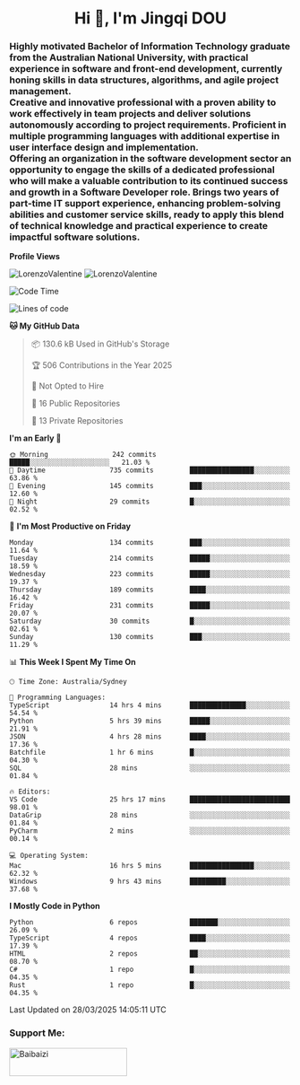 <h1 align="center">Hi 👋, I'm Jingqi DOU</h1>
<h3 align="left">
Highly motivated Bachelor of Information Technology graduate from the Australian National University, with practical experience in software and front-end development, currently honing skills in data structures, algorithms, and agile project management. <br>
Creative and innovative professional with a proven ability to work effectively in team projects and deliver solutions autonomously according to project requirements. Proficient in multiple programming languages with additional expertise in user interface design and implementation. <br>
Offering an organization in the software development sector an opportunity to engage the skills of a dedicated professional who will make a valuable contribution to its continued success and growth in a Software Developer role. Brings two years of part-time IT support experience, enhancing problem-solving abilities and customer service skills, ready to apply this blend of technical knowledge and practical experience to create impactful software solutions.
</h3>

**Profile Views**<br>
<!-- <img src="https://count.getloli.com/get/@:name" alt="LorenzoValentine" theme="rule34" /> -->
<img src="https://count.getloli.com/@LorenzoValentine?name=LorenzoValentine&theme=asoul&padding=7&offset=0&align=center&scale=2&pixelated=1&darkmode=auto&prefix=020315" alt="LorenzoValentine" theme="rule34" />
<img src="https://count.getloli.com/@LorenzoValentine?name=LorenzoValentine&theme=food&padding=7&offset=0&align=center&scale=2&pixelated=1&darkmode=auto&prefix=020315" alt="LorenzoValentine" theme="rule34" />
 

<!--START_SECTION:waka-->
![Code Time](http://img.shields.io/badge/Code%20Time-1%2C722%20hrs%202%20mins-blue)

![Lines of code](https://img.shields.io/badge/From%20Hello%20World%20I%27ve%20Written-234.0%20thousand%20lines%20of%20code-blue)

**🐱 My GitHub Data** 

> 📦 130.6 kB Used in GitHub's Storage 
 > 
> 🏆 506 Contributions in the Year 2025
 > 
> 🚫 Not Opted to Hire
 > 
> 📜 16 Public Repositories 
 > 
> 🔑 13 Private Repositories 
 > 
**I'm an Early 🐤** 

```text
🌞 Morning                242 commits         █████░░░░░░░░░░░░░░░░░░░░   21.03 % 
🌆 Daytime                735 commits         ████████████████░░░░░░░░░   63.86 % 
🌃 Evening                145 commits         ███░░░░░░░░░░░░░░░░░░░░░░   12.60 % 
🌙 Night                  29 commits          █░░░░░░░░░░░░░░░░░░░░░░░░   02.52 % 
```
📅 **I'm Most Productive on Friday** 

```text
Monday                   134 commits         ███░░░░░░░░░░░░░░░░░░░░░░   11.64 % 
Tuesday                  214 commits         █████░░░░░░░░░░░░░░░░░░░░   18.59 % 
Wednesday                223 commits         █████░░░░░░░░░░░░░░░░░░░░   19.37 % 
Thursday                 189 commits         ████░░░░░░░░░░░░░░░░░░░░░   16.42 % 
Friday                   231 commits         █████░░░░░░░░░░░░░░░░░░░░   20.07 % 
Saturday                 30 commits          █░░░░░░░░░░░░░░░░░░░░░░░░   02.61 % 
Sunday                   130 commits         ███░░░░░░░░░░░░░░░░░░░░░░   11.29 % 
```


📊 **This Week I Spent My Time On** 

```text
🕑︎ Time Zone: Australia/Sydney

💬 Programming Languages: 
TypeScript               14 hrs 4 mins       ██████████████░░░░░░░░░░░   54.54 % 
Python                   5 hrs 39 mins       █████░░░░░░░░░░░░░░░░░░░░   21.91 % 
JSON                     4 hrs 28 mins       ████░░░░░░░░░░░░░░░░░░░░░   17.36 % 
Batchfile                1 hr 6 mins         █░░░░░░░░░░░░░░░░░░░░░░░░   04.30 % 
SQL                      28 mins             ░░░░░░░░░░░░░░░░░░░░░░░░░   01.84 % 

🔥 Editors: 
VS Code                  25 hrs 17 mins      █████████████████████████   98.01 % 
DataGrip                 28 mins             ░░░░░░░░░░░░░░░░░░░░░░░░░   01.84 % 
PyCharm                  2 mins              ░░░░░░░░░░░░░░░░░░░░░░░░░   00.14 % 

💻 Operating System: 
Mac                      16 hrs 5 mins       ████████████████░░░░░░░░░   62.32 % 
Windows                  9 hrs 43 mins       █████████░░░░░░░░░░░░░░░░   37.68 % 
```

**I Mostly Code in Python** 

```text
Python                   6 repos             ███████░░░░░░░░░░░░░░░░░░   26.09 % 
TypeScript               4 repos             ████░░░░░░░░░░░░░░░░░░░░░   17.39 % 
HTML                     2 repos             ██░░░░░░░░░░░░░░░░░░░░░░░   08.70 % 
C#                       1 repo              █░░░░░░░░░░░░░░░░░░░░░░░░   04.35 % 
Rust                     1 repo              █░░░░░░░░░░░░░░░░░░░░░░░░   04.35 % 
```




 Last Updated on 28/03/2025 14:05:11 UTC
<!--END_SECTION:waka-->

<!-- [![willianrod's wakatime stats](https://github-readme-stats.vercel.app/api/wakatime?username=lorenzoval2050)](https://github.com/anuraghazra/github-readme-stats) -->


<h3 align="left">Support Me:</h3>
<p><a href="https://www.buymeacoffee.com/Baibaizi"> <img align="left" src="https://cdn.buymeacoffee.com/buttons/v2/default-yellow.png" height="50" width="210" alt="Baibaizi" /></a></p><br><br>

